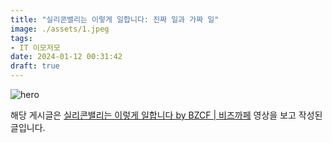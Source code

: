 ```yaml
---
title: "실리콘밸리는 이렇게 일합니다: 진짜 일과 가짜 일"
image: ./assets/1.jpeg
tags:
- IT 이모저모
date: 2024-01-12 00:31:42
draft: true
---
```


![hero](assets/1.jpeg)

해당 게시글은 [실리콘밸리는 이렇게 일합니다 by BZCF | 비즈까페](https://youtu.be/D6S5gIdRYQs) 영상을 보고 작성된 글입니다.

